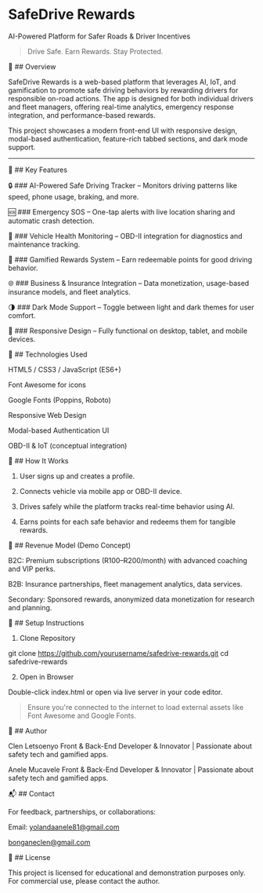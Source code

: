 # SafeDrive Rewards

AI-Powered Platform for Safer Roads & Driver Incentives

> Drive Safe. Earn Rewards. Stay Protected.



📖 ## Overview

SafeDrive Rewards is a web-based platform that leverages AI, IoT, and gamification to promote safe driving behaviors by rewarding drivers for responsible on-road actions. The app is designed for both individual drivers and fleet managers, offering real-time analytics, emergency response integration, and performance-based rewards.

This project showcases a modern front-end UI with responsive design, modal-based authentication, feature-rich tabbed sections, and dark mode support.


---

🌟 ## Key Features

🔒 ### AI-Powered Safe Driving Tracker – Monitors driving patterns like speed, phone usage, braking, and more.

🆘 ###  Emergency SOS – One-tap alerts with live location sharing and automatic crash detection.

🚗 ### Vehicle Health Monitoring – OBD-II integration for diagnostics and maintenance tracking.

🎁 ### Gamified Rewards System – Earn redeemable points for good driving behavior.

🌐 ### Business & Insurance Integration – Data monetization, usage-based insurance models, and fleet analytics.

🌗 ### Dark Mode Support – Toggle between light and dark themes for user comfort.

📱 ### Responsive Design – Fully functional on desktop, tablet, and mobile devices.




🧠 ## Technologies Used

HTML5 / CSS3 / JavaScript (ES6+)

Font Awesome for icons

Google Fonts (Poppins, Roboto)

Responsive Web Design

Modal-based Authentication UI

OBD-II & IoT (conceptual integration)




🚀 ## How It Works

1. User signs up and creates a profile.


2. Connects vehicle via mobile app or OBD-II device.


3. Drives safely while the platform tracks real-time behavior using AI.


4. Earns points for each safe behavior and redeems them for tangible rewards.



💼 ## Revenue Model (Demo Concept)

B2C: Premium subscriptions (R100–R200/month) with advanced coaching and VIP perks.

B2B: Insurance partnerships, fleet management analytics, data services.

Secondary: Sponsored rewards, anonymized data monetization for research and planning.



🔧 ## Setup Instructions


1. Clone Repository

git clone https://github.com/yourusername/safedrive-rewards.git
cd safedrive-rewards

2. Open in Browser 

Double-click index.html or open via live server in your code editor.

> Ensure you're connected to the internet to load external assets like Font Awesome and Google Fonts.


👤 ## Author

Clen Letsoenyo 
Front & Back-End Developer & Innovator | Passionate about safety tech and gamified apps.

Anele Mucavele
Front & Back-End Developer & Innovator | Passionate about safety tech and gamified apps.



📬 ## Contact

For feedback, partnerships, or collaborations:

Email: yolandaanele81@gmail.com 

bonganeclen@gmail.com 



📄 ## License

This project is licensed for educational and demonstration purposes only. For commercial use, please contact the author.
